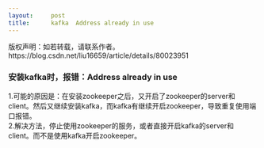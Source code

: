 ```yaml
---
layout:     post
title:      kafka  Address already in use
---
```

<div id="article_content" class="article_content clearfix csdn-tracking-statistics" data-pid="blog" data-mod="popu_307" data-dsm="post">
								<div class="article-copyright">
					版权声明：如若转载，请联系作者。					https://blog.csdn.net/liu16659/article/details/80023951				</div>
								            <div id="content_views" class="markdown_views prism-dracula">
							<!-- flowchart 箭头图标 勿删 -->
							<svg xmlns="http://www.w3.org/2000/svg" style="display: none;"><path stroke-linecap="round" d="M5,0 0,2.5 5,5z" id="raphael-marker-block" style="-webkit-tap-highlight-color: rgba(0, 0, 0, 0);"></path></svg>
							<h3 id="安装kafka时报错address-already-in-use">安装kafka时，报错：Address already in use</h3>

<p>1.可能的原因是：在安装zookeeper之后，又开启了zookeeper的server和client。然后又继续安装kafka，而kafka有继续开启zookeeper，导致重复使用端口报错。 <br>
2.解决方法，停止使用zookeeper的服务，或者直接开启kafka的server和client。而不是使用kafka开启zookeeper。</p>            </div>
						<link href="https://csdnimg.cn/release/phoenix/mdeditor/markdown_views-9e5741c4b9.css" rel="stylesheet">
                </div>
